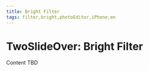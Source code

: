 ```yaml
---
title: Bright Filter
tags: filter,bright,photoEditor,iPhone,en
---
```


# TwoSlideOver: Bright Filter

Content TBD

